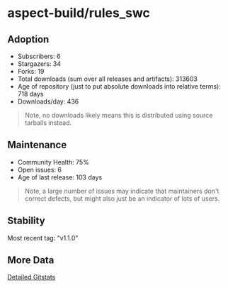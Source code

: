 # aspect-build/rules_swc

## Adoption

- Subscribers: 6
- Stargazers: 34
- Forks: 19
- Total downloads (sum over all releases and artifacts): 313603
- Age of repository (just to put absolute downloads into relative terms): 718 days
- Downloads/day: 436

> Note, no downloads likely means this is distributed using source tarballs instead.

## Maintenance

- Community Health: 75%
- Open issues: 6
- Age of last release: 103 days

> Note, a large number of issues may indicate that maintainers don't correct defects, but might also
> just be an indicator of lots of users.

## Stability

Most recent tag: "v1.1.0"

## More Data

[Detailed Gitstats](/bazel-catalog/gitstats/aspect-build/rules_swc)

